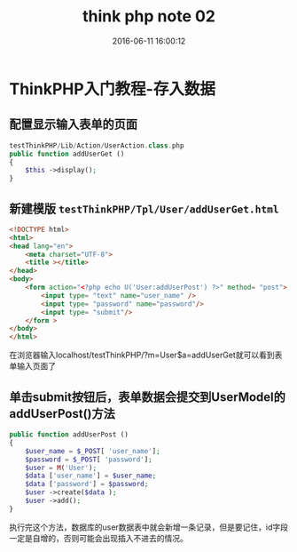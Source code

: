 ﻿---
title: think php note 02
toc: true

tags:
  - thinkphp
date: 2016-06-11 16:00:12
---
# ThinkPHP入门教程-存入数据

## 配置显示输入表单的页面

``` php
testThinkPHP/Lib/Action/UserAction.class.php
public function addUserGet ()
{
    $this ->display();
}
```

<!-- more -->

## 新建模版 `testThinkPHP/Tpl/User/addUserGet.html`

``` html
<!DOCTYPE html>
<html>
<head lang="en">
    <meta charset="UTF-8">
    <title ></title>
</head>
<body>
    <form action="<?php echo U('User:addUserPost') ?>" method= "post">
        <input type= "text" name="user_name" />
        <input type= "password" name="password"/>
        <input type= "submit"/>
    </form >
</body>
</html>
```

在浏览器输入localhost/testThinkPHP/?m=User$a=addUserGet就可以看到表单输入页面了

## 单击submit按钮后，表单数据会提交到UserModel的addUserPost()方法

``` php
public function addUserPost ()
{
    $user_name = $_POST[ 'user_name'];
    $password = $_POST[ 'password'];
    $user = M('User');
    $data ['user_name'] = $user_name;
    $data ['password'] = $password;
    $user ->create($data );
    $user ->add();
}
```

执行完这个方法，数据库的user数据表中就会新增一条记录，但是要记住，id字段一定是自增的，否则可能会出现插入不进去的情况。
